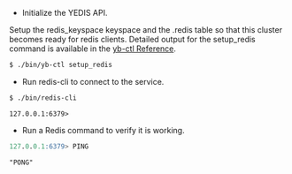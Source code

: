 ---
---
- Initialize the YEDIS API.

Setup the redis_keyspace keyspace and the .redis table so that this cluster becomes ready for redis clients. Detailed output for the setup_redis command is available in the [yb-ctl Reference](../../admin/yb-ctl/#setup-redis).
```sh
$ ./bin/yb-ctl setup_redis
```

- Run redis-cli to connect to the service.

```sh
$ ./bin/redis-cli
```

```
127.0.0.1:6379> 
```

- Run a Redis command to verify it is working.

```sql
127.0.0.1:6379> PING
```

```
"PONG"
```
